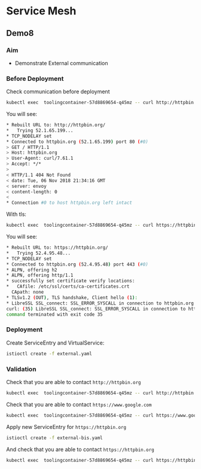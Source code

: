 # Service Mesh

## Demo8

### Aim

- Demonstrate External communication

### Before Deployment

Check communication before deployment

```sh
kubectl exec  toolingcontainer-57d8869654-q45mz -- curl http://httpbin.org -vvv
```

You will see:

```sh
* Rebuilt URL to: http://httpbin.org/
*   Trying 52.1.65.199...
* TCP_NODELAY set
* Connected to httpbin.org (52.1.65.199) port 80 (#0)
> GET / HTTP/1.1
> Host: httpbin.org
> User-Agent: curl/7.61.1
> Accept: */*
>
< HTTP/1.1 404 Not Found
< date: Tue, 06 Nov 2018 21:34:16 GMT
< server: envoy
< content-length: 0
<
* Connection #0 to host httpbin.org left intact
```

With tls:

```sh
kubectl exec  toolingcontainer-57d8869654-q45mz -- curl https://httpbin.org -vvv
```

You will see:

```sh
* Rebuilt URL to: https://httpbin.org/
*   Trying 52.4.95.48...
* TCP_NODELAY set
* Connected to httpbin.org (52.4.95.48) port 443 (#0)
* ALPN, offering h2
* ALPN, offering http/1.1
* successfully set certificate verify locations:
*   CAfile: /etc/ssl/certs/ca-certificates.crt
  CApath: none
* TLSv1.2 (OUT), TLS handshake, Client hello (1):
* LibreSSL SSL_connect: SSL_ERROR_SYSCALL in connection to httpbin.org:443
curl: (35) LibreSSL SSL_connect: SSL_ERROR_SYSCALL in connection to httpbin.org:443
command terminated with exit code 35
```

### Deployment

Create ServiceEntry and VirtualService:

```sh
istioctl create -f external.yaml
```

### Validation

Check that you are able to contact `http://httpbin.org`

```sh
kubectl exec  toolingcontainer-57d8869654-q45mz -- curl http://httpbin.org -vvv
```

Check that you are able to contact `https://www.google.com`

```sh
kubectl exec  toolingcontainer-57d8869654-q45mz -- curl https://www.google.com -vvv
```

Apply new ServiceEntry for `https://httpbin.org`

```sh
istioctl create -f external-bis.yaml
```

And check that you are able to contact `https://httpbin.org`

```sh
kubectl exec  toolingcontainer-57d8869654-q45mz -- curl https://httpbin.org -vvv
```
